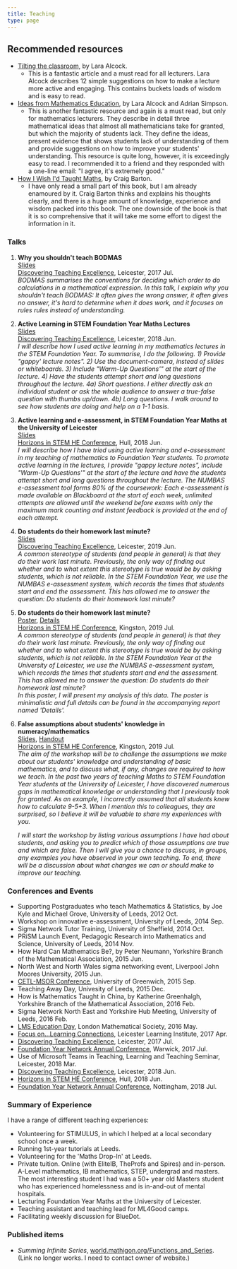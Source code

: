 ```yaml
---
title: Teaching
type: page
---
```


## Recommended resources
- [Tilting the classroom]("https://repository.lboro.ac.uk/articles/Tilting_the_classroom/9368834"), by Lara Alcock.
    - This is a fantastic article and a must read for all lecturers. Lara Alcock describes 12 simple suggestions on how to make a lecture more active and engaging. This contains buckets loads of wisdom and is easy to read. 
-  [Ideas from Mathematics Education]("https://dspace.lboro.ac.uk/dspace-jspui/bitstream/2134/8846/1/Alcock_Simpson_book.pdf"), by Lara Alcock and Adrian Simpson.
    - This is another fantastic resource and again is a must read, but only for mathematics lecturers. They describe in detail three mathematical ideas that almost all mathematicians take for granted, but which the majority of students lack. They define the ideas, present evidence that shows students lack of understanding of them and provide suggestions on how to improve your students' understanding. This resource is quite long, however, it is exceedingly easy to read. I recommended it to a friend and they responded with a one-line email: "I agree, it's extremely good." 
-  [How I Wish I'd Taught Maths]("https://www.amazon.co.uk/How-Wish-Taught-Maths-conversations/dp/1911382497"), by Craig Barton.
    - I have only read a small part of this book, but I am already enamoured by it. Craig Barton thinks and explains his thoughts clearly, and there is a huge amount of knowledge, experience and wisdom packed into this book. The one downside of the book is that it is so comprehensive that it will take me some effort to digest the information in it.

### Talks

1.  **Why you shouldn't teach BODMAS**  
    [Slides](/teaching/1707_bodmas.pdf)  
    [Discovering Teaching Excellence](https://www2.le.ac.uk/news/events/2017/july/discovering-teaching-excellence-at-leicester-conference-and-exhibition), Leicester, 2017 Jul.  
    *BODMAS summarises the conventions for deciding which order to do calculations in a mathematical expression. In this talk, I explain why you shouldn't teach BODMAS: It often gives the wrong answer, it often gives no answer, it's hard to determine when it does work, and it focuses on rules rules instead of understanding.*

2.  **Active Learning in STEM Foundation Year Maths Lectures**  
    [Slides](/teaching/1806_active.pdf)  
    [Discovering Teaching Excellence](https://www2.le.ac.uk/offices/lli/events/upcoming-events/discovering-teaching-excellence-at-leicester-conference-13-june-2018/discovering-teaching-excellence-at-leicester-conference-13-june-2018), Leicester, 2018 Jun.  
    *I will describe how I used active learning in my mathematics lectures in the STEM Foundation Year. To summarise, I do the following. 1) Provide "gappy' lecture notes". 2) Use the document-camera, instead of slides or whiteboards. 3) Include "Warm-Up Questions'" at the start of the lecture. 4) Have the students attempt short and long questions throughout the lecture. 4a) Short questions. I either directly ask an individual student or ask the whole audience to answer a true-false question with thumbs up/down. 4b) Long questions. I walk around to see how students are doing and help on a 1-1 basis.*

3.  **Active learning and e-assessment, in STEM Foundation Year Maths at the University of Leicester**  
    [Slides](/teaching/1806_hull.pdf)  
    [Horizons in STEM HE Conference](https://ukstemconference.wordpress.com/), Hull, 2018 Jun.  
    *I will describe how I have tried using active learning and e-assessment in my teaching of mathematics to Foundation Year students. To promote active learning in the lectures, I provide "gappy lecture notes", include "Warm-Up Questions'" at the start of the lecture and have the students attempt short and long questions throughout the lecture. The NUMBAS e-assessment tool forms 80% of the coursework: Each e-assessment is made available on Blackboard at the start of each week, unlimited attempts are allowed until the weekend before exams with only the maximum mark counting and instant feedback is provided at the end of each attempt.*

4.  **Do students do their homework last minute?**  
    [Slides](/teaching/1906_homework.pdf)  
    [Discovering Teaching Excellence](https://www2.le.ac.uk/offices/lli/events/discovering-teaching-excellence-at-leicester-conference-12-june-2019), Leicester, 2019 Jun.  
    *A common stereotype of students (and people in general) is that they do their work last minute. Previously, the only way of finding out whether and to what extent this stereotype is true would be by asking students, which is not reliable. In the STEM Foundation Year, we use the NUMBAS e-assessment system, which records the times that students start and end the assessment. This has allowed me to answer the question: Do students do their homework last minute?*

5.  **Do students do their homework last minute?**  
    [Poster](/teaching/1907_homework_poster.pptx), [Details](/teaching/1907_homework_details.pdf)  
    [Horizons in STEM HE Conference](https://ukstemconference.wordpress.com/), Kingston, 2019 Jul.  
    *A common stereotype of students (and people in general) is that they do their work last minute. Previously, the only way of finding out whether and to what extent this stereotype is true would be by asking students, which is not reliable. In the STEM Foundation Year at the University of Leicester, we use the NUMBAS e-assessment system, which records the times that students start and end the assessment. This has allowed me to answer the question: Do students do their homework last minute?*  
    *In this poster, I will present my analysis of this data. The poster is minimalistic and full details can be found in the accompanying report named 'Details'.*

6.  **False assumptions about students' knowledge in numeracy/mathematics**  
    [Slides](/teaching/1907_misconceptions.pdf), [Handout](/teaching/1907_misconceptions_handout.pdf)  
    [Horizons in STEM HE Conference](https://ukstemconference.wordpress.com/), Kingston, 2019 Jul.  
    *The aim of the workshop will be to challenge the assumptions we make about our students' knowledge and understanding of basic mathematics, and to discuss what, if any, changes are required to how we teach. In the past two years of teaching Maths to STEM Foundation Year students at the University of Leicester, I have discovered numerous gaps in mathematical knowledge or understanding that I previously took for granted. As an example, I incorrectly assumed that all students knew how to calculate 9-5+3. When I mention this to colleagues, they are surprised, so I believe it will be valuable to share my experiences with you.*  

    *I will start the workshop by listing various assumptions I have had about students, and asking you to predict which of those assumptions are true and which are false. Then I will give you a chance to discuss, in groups, any examples you have observed in your own teaching. To end, there will be a discussion about what changes we can or should make to improve our teaching.*


### Conferences and Events

- Supporting Postgraduates who teach Mathematics & Statistics, by Joe Kyle and Michael Grove, University of Leeds, 2012 Oct.
- Workshop on innovative e-assessment, University of Leeds, 2014 Sep.
- Sigma Network Tutor Training, University of Sheffield, 2014 Oct.
- PRiSM Launch Event, Pedagogic Research into Mathematics and Science, University of Leeds, 2014 Nov.
- How Hard Can Mathematics Be?, by Peter Neumann, Yorkshire Branch of the Mathematical Association, 2015 Jun.
- North West and North Wales sigma networking event, Liverpool John Moores University, 2015 Jun.
- [CETL-MSOR Conference](http://www.sigma-network.ac.uk/cetl-msor-2015), University of Greenwich, 2015 Sep.
- Teaching Away Day, Univesity of Leeds, 2015 Dec.
- How is Mathematics Taught in China, by Katherine Greenhalgh, Yorkshire Branch of the Mathematical Association, 2016 Feb.
- Sigma Network North East and Yorkshire Hub Meeting, University of Leeds, 2016 Feb.
- [LMS Education Day](https://wildonblog.wordpress.com/2016/05/24/lms-education-day-24-may-2016/), London Mathematical Society, 2016 May.
- [Focus on...Learning Connections](https://www2.le.ac.uk/offices/lli/events/previous-events/focus-on-learning-connections-4-6-april-2017/focus-on-learning-connections-4-6th-april-2017), Leicester Learning Institute, 2017 Apr.
- [Discovering Teaching Excellence](https://www2.le.ac.uk/news/events/2017/july/discovering-teaching-excellence-at-leicester-conference-and-exhibition), Leicester, 2017 Jul.
- [Foundation Year Network Annual Conference](https://warwick.ac.uk/study/ifp/fynconference2017/programme.pdf), Warwick, 2017 Jul.
- Use of Microsoft Teams in Teaching, Learning and Teaching Seminar, Leicester, 2018 Mar.
- [Discovering Teaching Excellence](https://www2.le.ac.uk/offices/lli/events/upcoming-events/discovering-teaching-excellence-at-leicester-conference-13-june-2018/discovering-teaching-excellence-at-leicester-conference-13-june-2018), Leicester, 2018 Jun.
- [Horizons in STEM HE Conference](https://ukstemconference.wordpress.com/), Hull, 2018 Jun.
- [Foundation Year Network Annual Conference](http://www.foundationyear.ac.uk/?q=node/19), Nottingham, 2018 Jul.


### Summary of Experience
I have a range of different teaching experiences:

- Volunteering for STIMULUS, in which I helped at a local secondary school once a week.
- Running 1st-year tutorials at Leeds.
- Volunteering for the 'Maths Drop-In' at Leeds.
- Private tuition. Online (with EliteIB, TheProfs and Spires) and in-person. A-Level mathematics, IB mathematics, STEP, undergrad and masters. The most interesting student I had was a 50+ year old Masters student who has experienced homelessness and is in-and-out of mental hospitals.
- Lecturing Foundation Year Maths at the University of Leicester.
- Teaching assistant and teaching lead for ML4Good camps.
- Facilitating weekly discussion for BlueDot.

### Published items
- *Summing Infinite Series*, [world.mathigon.org/Functions_and_Series](http://world.mathigon.org/Functions_and_Series). (Link no longer works. I need to contact owner of website.)
